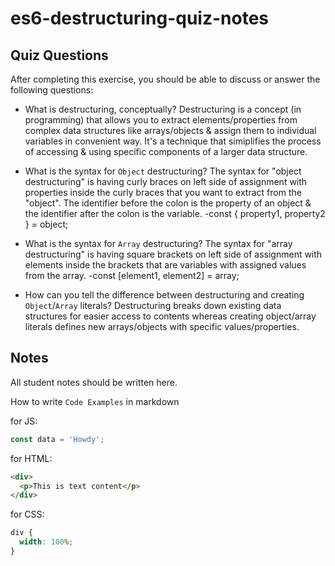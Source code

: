 # es6-destructuring-quiz-notes

## Quiz Questions

After completing this exercise, you should be able to discuss or answer the following questions:

- What is destructuring, conceptually?
  Destructuring is a concept (in programming) that allows you to extract elements/properties from complex data structures like arrays/objects & assign them to individual variables in convenient way.
  It's a technique that simiplifies the process of accessing & using specific components of a larger data structure.
- What is the syntax for `Object` destructuring?
  The syntax for "object destructuring" is having curly braces on left side of assignment with properties inside the curly braces that you want to extract from the "object". The identifier before the colon is the property of an object & the identifier after the colon is the variable.
  -const { property1, property2 } = object;

- What is the syntax for `Array` destructuring?
  The syntax for "array destructuring" is having square brackets on left side of assignment with elements inside the brackets that are variables with assigned values from the array.
  -const [element1, element2] = array;
- How can you tell the difference between destructuring and creating `Object`/`Array` literals?
  Destructuring breaks down existing data structures for easier access to contents whereas creating object/array literals defines new arrays/objects with specific values/properties.

## Notes

All student notes should be written here.

How to write `Code Examples` in markdown

for JS:

```javascript
const data = 'Howdy';
```

for HTML:

```html
<div>
  <p>This is text content</p>
</div>
```

for CSS:

```css
div {
  width: 100%;
}
```
